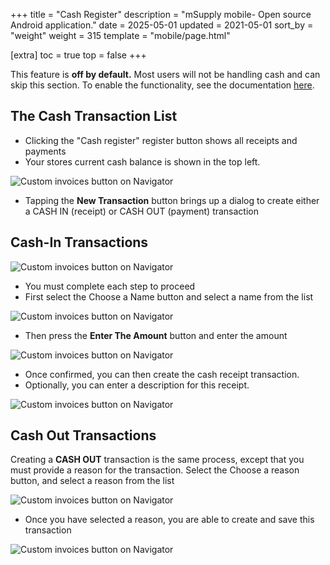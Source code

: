 +++
title = "Cash Register"
description = "mSupply mobile- Open source Android application."
date = 2025-05-01
updated = 2021-05-01
sort_by = "weight"
weight = 315
template = "mobile/page.html"

[extra]
toc = true
top = false
+++

This feature is **off by default.** Most users will not be handling cash and can skip this section. To enable the functionality, see the documentation [here](/mobile/setup/server-setup/#setting-up-the-server).

## The Cash Transaction List

  * Clicking the "Cash register" register button shows all receipts and payments 
  * Your stores current cash balance is shown in the top left.

![Custom invoices button on Navigator](/mobile/introduction/images/Cash_Transaction_List.png)

  * Tapping the **New Transaction** button brings up a dialog to create either a CASH IN (receipt)  or CASH OUT (payment) transaction

## Cash-In Transactions

![Custom invoices button on Navigator](/mobile/introduction/images/cash_in_transactions.png)

  * You must complete each step to proceed
  * First select the Choose a Name button and select a name from the list

![Custom invoices button on Navigator](/mobile/introduction/images/cash_transaction2.png)

  * Then press the **Enter The Amount** button and enter the amount

![Custom invoices button on Navigator](/mobile/introduction/images/cash_transaction3.png)

  * Once confirmed, you can then create the cash receipt transaction. 
  * Optionally, you can enter a description for this receipt.


![Custom invoices button on Navigator](/mobile/introduction/images/cash_transaction4.png)

## Cash Out Transactions

Creating a **CASH OUT** transaction is the same process, except that you must provide a reason for the transaction. Select the Choose a reason button, and select a reason from the list 

![Custom invoices button on Navigator](/mobile/introduction/images/cash_out_transactions.png)

  * Once you have selected a reason, you are able to create and save this transaction

![Custom invoices button on Navigator](/mobile/introduction/images/cash_out_transactions2.png)


